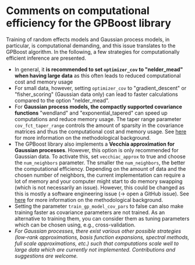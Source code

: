 # Comments on computational efficiency for the GPBoost library

Training of random effects models and Gaussian process models, in particular, is computational demanding, and this issue translates to the GPBoost algorithm. In the following, a few strategies for computationally efficient inference are presented.

* In general, it **is recommended to set `optimizer_cov` to "nelder_mead" when having large data** as this often leads to reduced computational cost and memory usage
* For small data, however, setting `optimizer_cov` to "gradient_descent" or "fisher_scoring" (Gaussian data only) can lead to faster calculations compared to the option "nelder_mead".
* For **Gaussian process models, the compactly supported covariance functions** "wendland" and "exponential_tapered" can speed up computations and reduce memory usage. The taper range parameter `cov_fct_taper_range` controls the amount of sparsity in the covariance matrices and thus the computational cost and memory usage. See [here](https://projecteuclid.org/journals/annals-of-statistics/volume-47/issue-2/Estimation-and-prediction-using-generalized-Wendland-covariance-functions-under-fixed/10.1214/17-AOS1652.short) for more information on the methodological background.
* The GPBoost library also implements a **Vecchia approximation for Gaussian processes**. However, this option is only recommended for Gaussian data. To activate this, set `vecchiac_approx` to true and choose the `num_neighbors` parameter. The smaller the `num_neighbors`, the better the computational efficiency. Depending on the amount of data and the chosen number of neighbors, the current implementation can require a lot of memory and your computer might start to do memory swapping (which is not necessarily an issue). However, this could be changed as this is mostly a software engineering issue (-> open a GitHub issue). See [here](http://arxiv.org/abs/2004.02653) for more information on the methodological background.
* Setting the parameter `train_gp_model_cov_pars` to false can also make training faster as covariance parameters are not trained. As an alternative to training them, you can consider them as tuning parameters which can be chosen using, e.g., cross-validation.
* *For Gaussian processes, there exist various other possible strategies (low-rank approximations, basis function expansions, spectral methods, full scale approximations, etc.) such that computations scale well to large data which are currently not implemented. Contributions and suggestions are welcome.* 



